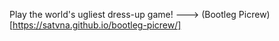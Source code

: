 Play the world's ugliest dress-up game! ---> (Bootleg Picrew)[https://satvna.github.io/bootleg-picrew/]
